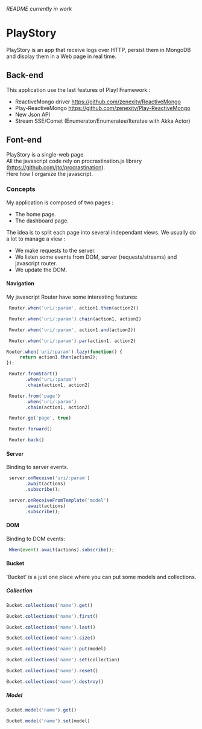 *README currently in work*

# PlayStory #

PlayStory is an app that receive logs over HTTP, persist them in MongoDB and display them in a Web page in real time.

## Back-end ##
This application use the last features of Play! Framework :

- ReactiveMongo driver <https://github.com/zenexity/ReactiveMongo>
- Play-ReactiveMongo <https://github.com/zenexity/Play-ReactiveMongo>
- New Json API
- Stream SSE/Comet (Enumerator/Enumeratee/Iteratee with Akka Actor)

## Font-end ##
PlayStory is a single-web page.    
All the javascript code rely on procrastination.js library (<https://github.com/jto/procrastination>).   
Here how I organize the javascript.

### Concepts ###
My application is composed of two pages :

- The home page.
- The dashboard page.
 
The idea is to split each page into several independant views.
We usually do a lot to manage a view :

- We make requests to the server.
- We listen some events from DOM, server (requests/streams) and javascript router.
- We update the DOM.

#### Navigation ####
My javascript Router have some interesting features:

```javascript
 Router.when('uri/:param', action1.then(action2))
```

```javascript
 Router.when('uri/:param').chain(action1, action2)
```

```javascript
 Router.when('uri/:param', action1.and(action2))
```

```javascript
 Router.when('uri/:param').par(action1, action2)
```

```javascript
Router.when('uri/:param').lazy(function() {
     return action1.then(action2);
});
```

```javascript
 Router.fromStart()
       .when('uri/:param')
       .chain(action1, action2)
```

```javascript
 Router.from('page')
       .when('uri/:param')
       .chain(action1, action2)
```

```javascript
 Router.go('page', true)
```

```javascript
 Router.forward()
```

```javascript
 Router.back()
```

#### Server ####

Binding to server events.

```javascript
 server.onReceive('uri/:param')
       .await(actions)
       .subscribe();
```

```javascript
 server.onReceiveFromTemplate('model')
       .await(actions)
       .subscribe();
```

#### DOM ####

Binding to DOM events:

```javascript
 When(event).await(actions).subscribe();
```

#### Bucket ####

'Bucket' is a just one place where you can put some models and collections.

##### Collection #####

```javascript
Bucket.collections('name').get()
```

```javascript
Bucket.collections('name').first()
```

```javascript
Bucket.collections('name').last()
```

```javascript
Bucket.collections('name').size()
```

```javascript
Bucket.collections('name').put(model)
```

```javascript
Bucket.collections('name').set(collection)
```

```javascript
Bucket.collections('name').reset()
```

```javascript
Bucket.collections('name').destroy()
```

##### Model #####

```javascript
Bucket.model('name').get()
```

```javascript
Bucket.model('name').set(model)
```
